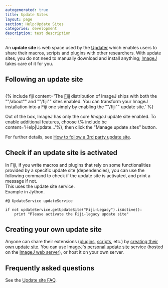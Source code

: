 ```yaml
---
autogenerated: true
title: Update Sites
layout: page
section: Help:Update Sites
categories: development
description: test description
---
```



An **update site** is web space used by the [Updater](/plugins/updater) which enables users to share their macros, scripts and plugins with other researchers. With update sites, you do not need to manually download and install anything; [ImageJ](/about) takes care of it for you.

Following an update site
------------------------

<div style="clear: right; float: right">

{% include fiji content='The [Fiji](/fiji) distribution of ImageJ ships with both the ""/about"" and ""/fiji"" sites enabled. You can transform your ImageJ installation into a Fiji one simply by enabling the ""/fiji"" update site.' %}

</div>

Out of the box, ImageJ has only the core *ImageJ* update site enabled. To enable additional features, choose {% include bc content='Help|Update...'%}, then click the "Manage update sites" button.

For further details, see [How to follow a 3rd party update site](/update-sites/following).

Check if an update site is activated
------------------------------------

In Fiji, if you write macros and plugins that rely on some functionalities provided by a specific update site (dependencies), you can use the following command to check if the update site is activated, and print a message if not.  
This uses the update site service.  
Example in Jython.

    #@ UpdateService updateService

    if not updateService.getUpdateSite("Fiji-Legacy").isActive():
        print "Please activate the Fiji-legacy update site"

Creating your own update site
-----------------------------

Anyone can share their extensions ([plugins](/fiji/plugins), [scripts](/scripting), etc.) by [creating their own update site](/update-sites/setup). You can use ImageJ's [personal update site](/How_to_set_up_and_populate_an_update_site#Add_your_personal_update_site) service (hosted on the [ImageJ web server](http://sites.imagej.net/)), or host it on your own server.

Frequently asked questions
--------------------------

See the [Update site FAQ](/update-sites/faq).
